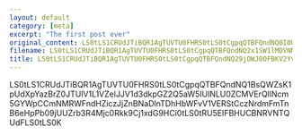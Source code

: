 ```yaml
---
layout: default
category: [meta]
excerpt: "The first post ever"
original_content: LS0tLS1CRUdJTiBQR1AgTUVTU0FHRS0tLS0tCgpqQTBFQndNQ0I0UFVDN1RoeE03azBvWUJsOTEvaVNXV3FFOTJsS2xiSDlmMVp3SWVsZ1FEakdXcWdSazZSWTk5CjNUdnhPOEFRWjJKVUFSUHgyVm5wK3c2dDBoN05tT2diZDFKd1RYRFk1UEpGbURKMGp1eG1hZ2ZmMElKVHBMR2YKZGo2N1E5WUJFblNEbkRmMCtOMzRQRjEzU29nYjkvN3VWQnd6WE5vcTl2Sno2Rkd0Q0hyMVI1TnluT1Vrblc2SApUWVlwWXUyK1BnPT0KPUhwc1UKLS0tLS1FTkQgUEdQIE1FU1NBR0UtLS0tLQo=
filename: LS0tLS1CRUdJTiBQR1AgTUVTU0FHRS0tLS0tCgpqQTBFQndNQ2x1SW1lMDVNMWVuazBrZ0JCSld2RzliRnBydHV4ZWhSbExkT1dOZ0pWZSthanBvR1ZrZi9sNldoCm1xU1RoRk5rY1Q5Sm1HTUthdGtubUNRUlBJZ0pjeGVzamVGdEZwWkh4WmRHNUFUWXI5TkNyQ289Cj1aVkl3Ci0tLS0tRU5EIFBHUCBNRVNTQUdFLS0tLS0K
title: LS0tLS1CRUdJTiBQR1AgTUVTU0FHRS0tLS0tCgpqQTBFQndNQ29jOWJ0OFBKV2YvazBtMEJxN2NPREZHWm40Rm5TWDJ5QzU1VzVHUHMyd294MkcvcEtaREZ6enE3CjRpNXorOEpsTXRPendiMjNVTlYxSTR4UnVvY3lheEgxT1dBUDlocVdKaVg3ajZTUGswbWRpeFZHQkd5MklTT1IKbnhRUUtwV1czem5yeDY5eTBjY3RGQy9tdy9weXM4bkpSY25DdUNlYQo9REx4aQotLS0tLUVORCBQR1AgTUVTU0FHRS0tLS0tCg==
---
```


LS0tLS1CRUdJTiBQR1AgTUVTU0FHRS0tLS0tCgpqQTBFQndNQ1BsQWZsK1pUdXpYazBrZ0JTUlV1L1VZelJJV1d3dkpGZ2Q5aW5IUlNLU0ZCMVErQllNcm5GYWpCCmNMRWFndHZiczJjZnBNaDlnTDhHbWFvV1VERStCczNrdmFmTnB6eHpPb09jUUZrb3R4Mjc0Rkk9Cj1xdG9HCi0tLS0tRU5EIFBHUCBNRVNTQUdFLS0tLS0K
